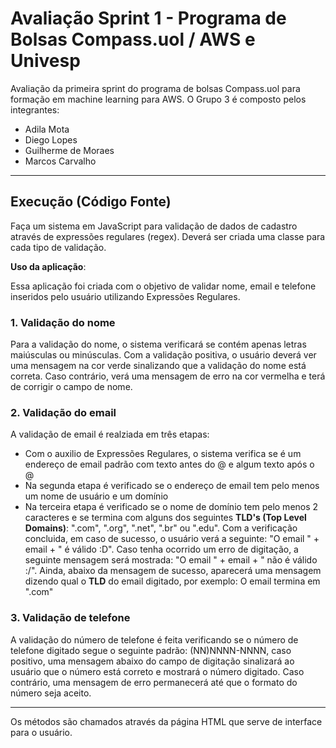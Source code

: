 # Avaliação Sprint 1 - Programa de Bolsas Compass.uol / AWS e Univesp

Avaliação da primeira sprint do programa de bolsas Compass.uol para formação em machine learning para AWS.
O Grupo 3 é composto pelos integrantes:
- Adila Mota
- Diego Lopes
- Guilherme de Moraes
- Marcos Carvalho

***

## Execução (Código Fonte)

Faça um sistema em JavaScript para validação de dados de cadastro através de expressões regulares (regex). Deverá ser criada uma classe para cada tipo de validação.

**Uso da aplicação**:

Essa aplicação foi criada com o objetivo de validar nome, email e telefone inseridos pelo usuário utilizando Expressões Regulares.

### 1. Validação do nome
Para a validação do nome, o sistema verificará se contém apenas letras maiúsculas ou minúsculas. Com a validação positiva, o usuário deverá ver uma mensagem na cor verde sinalizando que a validação do nome está correta. Caso contrário, verá uma mensagem de erro na cor vermelha e terá de corrigir o campo de nome.

### 2. Validação do email
A validação de email é realziada em três etapas:
- Com o auxilio de Expressões Regulares, o sistema verifica se é um endereço de email padrão com texto antes do @ e algum texto após o @
- Na segunda etapa é verificado se o endereço de email tem pelo menos um nome de usuário e um domínio
- Na terceira etapa é verificado se o nome de domínio tem pelo menos 2 caracteres e se termina com alguns dos seguintes **TLD's (Top Level Domains)**: ".com", ".org", ".net", ".br" ou ".edu".
Com a verificação concluida, em caso de sucesso, o usuário verá a seguinte: "O email " + email + " é válido :D".
Caso tenha ocorrido um erro de digitação, a seguinte mensagem será mostrada: "O email " + email + " não é válido :/".
Ainda, abaixo da mensagem de sucesso, aparecerá uma mensagem dizendo qual o **TLD** do email digitado, por exemplo: O email termina em ".com" 

### 3. Validação de telefone
A validação do número de telefone é feita verificando se o número de telefone digitado segue o seguinte padrão: (NN)NNNN-NNNN, caso positivo, uma mensagem abaixo do campo de digitação sinalizará ao usuário que o número está correto e mostrará o número digitado. Caso contrário, uma mensagem de erro permanecerá até que o formato do número seja aceito.
***

Os métodos são chamados através da página HTML que serve de interface para o usuário.